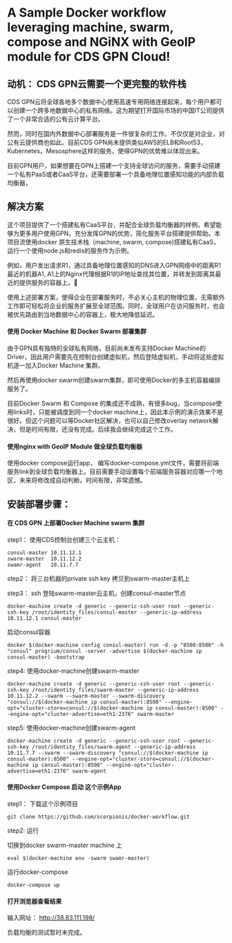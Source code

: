 # A Sample Docker workflow leveraging machine, swarm, compose and NGiNX with GeoIP module  for CDS GPN Cloud!


## 动机： CDS GPN云需要一个更完整的软件栈
CDS GPN云将全球各地多个数据中心使用高速专用网络连接起来，每个用户都可以创建一个跨多地数据中心的私有网络。这为期望打开国际市场的中国IT公司提供了一个非常合适的公有云计算平台。

然而，同时在国内外数据中心部署服务是一件很复杂的工作。不仅仅是对企业，对公有云提供商也如此。目前CDS GPN尚未提供类似AWS的ELB和Root53，Kubernetes，Mesosphere这样的服务，使得GPN的优势难以体现出来。

目前GPN用户，如果想要在GPN上搭建一个支持全球访问的服务，需要手动搭建一个私有PaaS或者CaaS平台，还需要部署一个具备地理位置感知功能的内部负载均衡器，

## 解决方案

这个项目提供了一个搭建私有CaaS平台，并配合全球负载均衡器的样例，希望能够为更多用户使用GPN，充分发挥GPN的优势，简化服务平台搭建提供帮助。本项目流使用docker 原生技术栈（machine, swarm, compose)搭建私有CaaS，运行一个使用node.js和redis的服务作为示例。

例如，用户发出请求R1，通过具备地理位置感知的DNS进入GPN网络中的距离R1最近的机器A1, A1上的Nginx代理根据R1的IP地址查找其位置，并转发到距离其最近的提供服务的容器上。

使用上述部署方案，使得企业在部署服务时，不必关心主机的物理位置，无需额外工作即可轻松将企业的服务扩展至全球范围。同时，全球用户在访问服务时，也会被优先路由到当地数据中心的容器上，极大地降低延迟。

#### 使用 Docker Machine 和 Docker Swarm 部署集群

由于GPN具有独特的全球私有网络，目前尚未发布支持Docker Machine的Driver，因此用户需要先在控制台创建虚拟机，然后登陆虚拟机，手动将这些虚拟机逐一加入Docker Machine 集群。

然后再使用docker swarm创建swarm集群，即可使用Docker的多主机容器编排服务了。

目前Docker Swarm 和 Compose 的集成还不成熟，有很多bug，当compose使用links时，只能被调度到同一个docker machine上，因此本示例的演示效果不是很好。但这个问题可以等Docker社区解决，也可以自己修改overlay network解决，但是时间有限，还没有完成。后续我会继续完成这个工作。

#### 使用nginx with GeoIP Module 做全球负载均衡器

使用docker compose运行app， 编写docker-compose.yml文件，需要将前端服务link到全球负载均衡器上。目前需要手动设置每个前端服务容器对应哪一个地区，未来将修改成自动判断。时间有限，非常遗憾。

## 安装部署步骤：

#### 在 CDS GPN 上部署Docker Machine swarm 集群

step1： 使用CDS控制台创建三个云主机：
```
consul-master 10.11.12.1
swarm-master  10.11.12.2
swamr-agent   10.11.7.7
```
step2： 将三台机器的private ssh key 拷贝到swarm-master主机上

step3： ssh 登陆swarm-master云主机，创建consul-master节点
```
docker-machine create -d generic --generic-ssh-user root --generic-ssh-key /root/identity_files/consul-master --generic-ip-address 10.11.12.1 consul-master
```
 启动consul容器
 ```
docker $(docker-machine config consul-master) run -d -p "8500:8500" -h "consul" progrium/consul -server -advertise $(docker-machine ip consul-master) -bootstrap
```
step4: 使用docker-machine创建swarm-master
```
docker-machine create -d generic --generic-ssh-user root --generic-ssh-key /root/identity_files/swarm-master --generic-ip-address 10.11.12.2 --swarm --swarm-master --swarm-discovery "consul://$(docker-machine ip consul-master):8500" --engine-opt="cluster-store=consul://$(docker-machine ip consul-master):8500" --engine-opt="cluster-advertise=eth1:2376" swarm-master
```
step5: 使用docker-machine创建swarm-agent
```
docker-machine create -d generic --generic-ssh-user root --generic-ssh-key /root/identity_files/swarm-agent --generic-ip-address 10.11.7.7 --swarm --swarm-discovery "consul://$(docker-machine ip consul-master):8500" --engine-opt="cluster-store=consul://$(docker-machine ip consul-master):8500" --engine-opt="cluster-advertise=eth1:2376" swarm-agent
```

#### 使用Docker Compose 启动 这个示例App

step1： 下载这个示例项目
```
git clone https://github.com/scorpionis/docker-workflow.git
```
step2:  运行

切换到docker swarm-master machine 上
```
eval $(docker-machine env -swarm swamr-master)
```

运行docker-compose
```
docker-compose up
```
#### 打开浏览器查看结果

输入网址： http://38.83.111.198/

负载均衡的测试暂时未完成。
